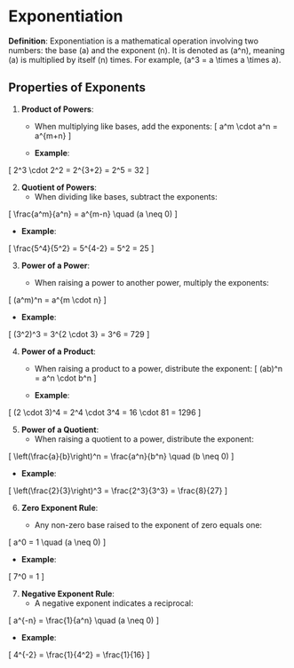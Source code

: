 
# Exponentiation

**Definition**: Exponentiation is a mathematical operation involving two numbers: the base \(a\) and the exponent \(n\). It is denoted as \(a^n\), meaning \(a\) is multiplied by itself \(n\) times. For example, \(a^3 = a \times a \times a\).

## Properties of Exponents

1. **Product of Powers**:

    - When multiplying like bases, add the exponents:
\[
a^m \cdot a^n = a^{m+n}
\]

    - **Example**:

\[
2^3 \cdot 2^2 = 2^{3+2} = 2^5 = 32
\]

2. **Quotient of Powers**:
    - When dividing like bases, subtract the exponents:

\[
\frac{a^m}{a^n} = a^{m-n} \quad (a \neq 0)
\]

- **Example**:

\[
\frac{5^4}{5^2} = 5^{4-2} = 5^2 = 25
\]

3. **Power of a Power**:

    - When raising a power to another power, multiply the exponents:

\[
(a^m)^n = a^{m \cdot n}
\]

- **Example**:

\[
(3^2)^3 = 3^{2 \cdot 3} = 3^6 = 729
\]

4. **Power of a Product**:

    - When raising a product to a power, distribute the exponent:
\[
(ab)^n = a^n \cdot b^n
\]

    - **Example**:

\[
(2 \cdot 3)^4 = 2^4 \cdot 3^4 = 16 \cdot 81 = 1296
\]

5. **Power of a Quotient**:
    - When raising a quotient to a power, distribute the exponent:

\[
\left(\frac{a}{b}\right)^n = \frac{a^n}{b^n} \quad (b \neq 0)
\]

   - **Example**:

\[
\left(\frac{2}{3}\right)^3 = \frac{2^3}{3^3} = \frac{8}{27}
\]

6. **Zero Exponent Rule**:

    - Any non-zero base raised to the exponent of zero equals one:

\[
a^0 = 1 \quad (a \neq 0)
\]

   - **Example**:

\[
7^0 = 1
\]

7. **Negative Exponent Rule**:
    - A negative exponent indicates a reciprocal:

\[
a^{-n} = \frac{1}{a^n} \quad (a \neq 0)
\]

   - **Example**:

\[
4^{-2} = \frac{1}{4^2} = \frac{1}{16}
\]
